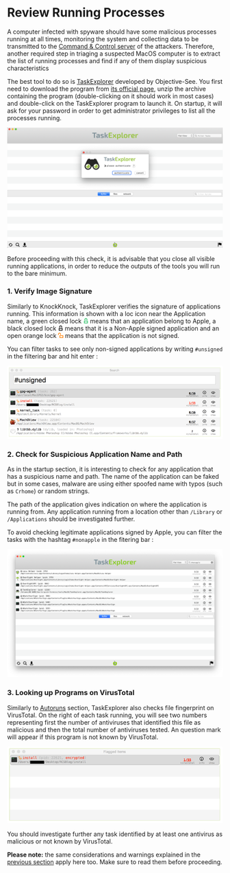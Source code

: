 # Review Running Processes


A computer infected with spyware should have some malicious processes running at all times, monitoring the system and collecting data to be transmitted to the [Command & Control server](https://securitywithoutborders.org/resources/digital-security-glossary.html#cnc) of the attackers. Therefore, another required step in triaging a suspected MacOS computer is to extract the list of running processes and find if any of them display suspicious characteristics


The best tool to do so is [TaskExplorer](https://objective-see.com/products/taskexplorer.html) developed by Objective-See. You first need to download the program from [its official page](https://objective-see.com/products/taskexplorer.html), unzip the archive containing the program (double-clicking on it should work in most cases) and double-click on the TaskExplorer program to launch it. On startup, it will ask for your password in order to get administrator privileges to list all the processes running.


![](../.gitbook/assets/taskexplorer3.png)


Before proceeding with this check, it is advisable that you close all visible running applications, in order to reduce the outputs of the tools you will run to the bare minimum.


### 1. Verify Image Signature


Similarly to KnockKnock, TaskExplorer verifies the signature of applications running. This information is shown with a loc icon near the Application name, a green closed lock ![](../.gitbook/assets/signedApple.png) means that an application belong to Apple, a black closed lock ![](../.gitbook/assets/signed.png) means that it is a Non-Apple signed application and an open orange lock ![](../.gitbook/assets/unsigned.png) means that the application is not signed.


You can filter tasks to see only non-signed applications by writing `#unsigned` in the filtering bar and hit enter :


![](../.gitbook/assets/taskexplorer2.png)


### 2. Check for Suspicious Application Name and Path


As in the startup section, it is interesting to check for any application that has a suspicious name and path. The name of the application can be faked but in some cases, malware are using either spoofed name with typos (such as `Crhome`) or random strings.


The path of the application gives indication on where the application is running from. Any application running from a location other than `/Library` or `/Applications` should be investigated further.


To avoid checking legitimate applications signed by Apple, you can filter the tasks with the hashtag `#nonapple` in the fitering bar :


![](../.gitbook/assets/taskexplorer4.png)


### 3. Looking up Programs on VirusTotal


Similarly to [Autoruns](autoruns.md) section, TaskExplorer also checks file fingerprint on VirusTotal. On the right of each task running, you will see two numbers representing first the number of antiviruses that identified this file as malicious and then the total number of antiviruses tested. An question mark will appear if this program is not known by VirusTotal.


![](../.gitbook/assets/taskexplorer1.png)


You should investigate further any task identified by at least one antivirus as malicious or not known by VirusTotal.


**Please note:** the same considerations and warnings explained in the [previous section](autoruns.md) apply here too. Make sure to read them before proceeding.
